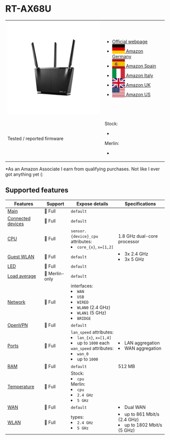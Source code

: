 # RT-AX68U

<table>
<tr><td><img src="/devices/RT-AX68U.png" width="300"></td><td>

- [Official webpage](https://www.asus.com/networking-iot-servers/wifi-routers/asus-wifi-routers/rt-ax68u/)
- [<img src="/flags/de.svg" height="30" style="vertical-align:bottom;" alt="Germany"> Amazon Germany](https://amzn.to/3UPwZqK)
- [<img src="/flags/es.svg" height="30" style="vertical-align:bottom;" alt="Spain"> Amazon Spain](https://amzn.to/3E6Dkam)
- [<img src="/flags/it.svg" height="30" style="vertical-align:bottom;" alt="Italy"> Amazon Italy](https://amzn.to/3hC4BKq)
- [<img src="/flags/gb.svg" height="30" style="vertical-align:bottom;" alt="UK"> Amazon UK](https://amzn.to/3GfEAuv)
- [<img src="/flags/us.svg" height="30" style="vertical-align:bottom;" alt="USA"> Amazon US](https://amzn.to/3hAqIkg)
</td></tr>
<tr><td>Tested / reported firmware</td><td>

Stock:
- ` `

Merlin:
- ` `
</td></tr>
</table>

*As an Amazon Associate I earn from qualifying purchases. Not like I ever got anything yet (:

## Supported features

|Features|Support|Expose details|Specifications|
|--------|-------|--------------|--------------|
|[Main](/features/0_main.md)|:green_heart: Full|`default`|
|[Connected devices](/features/connected-devices.md)|:green_heart: Full|`default`|
|[CPU](/features/cpu.md)|:green_heart: Full|`sensor.{device}_cpu` attributes:<li>`core_{x}`, `x=[1,2]`</li>|1.8 GHz dual-core processor|
|[Guest WLAN](/features/guest-wlan.md)|:green_heart: Full|`default`|<li>3x 2.4 GHz</li><li>3x 5 GHz</li>|
|[LED](/features/led.md)|:green_heart: Full|`default`|
|[Load average](/features/load-average.md)|:yellow_heart: Merlin-only|`default`|
|[Network](/features/network.md)|:green_heart: Full|interfaces:<li>`WAN`</li><li>`USB`</li><li>`WIRED`</li><li>`WLAN0` (2.4 GHz)</li><li>`WLAN1` (5 GHz)</li><li>`BRIDGE`</li>|
|[OpenVPN](/features/openvpn.md)|:green_heart: Full|`default`|
|[Ports](/features/ports.md)|:green_heart: Full|`lan_speed` attributes:<li>`lan_{x}`, `x=[1,4]`</li><li>up to `1000` each</li>`wan_speed` attributes:<li>`wan_0`</li><li>up to `1000`</li>|<li>LAN aggregation</li><li>WAN aggregation</li>|
|[RAM](/features/ram.md)|:green_heart: Full|`default`|512 MB|
|[Temperature](/features/temperature.md)|:green_heart: Full|Stock:<li>`cpu`</li>Merlin:<li>`cpu`</li><li>`2.4 GHz`</li><li>`5 GHz`</li>|
|[WAN](/features/wan.md)|:green_heart: Full|`default`|<li>Dual WAN</li>|
|[WLAN](/features/wlan.md)|:green_heart: Full|types:<li>`2.4 GHz`</li><li>`5 GHz`</li>|<li>up to 861 Mbit/s (2.4 GHz)</li><li>up to 1802 Mbit/s (5 GHz)</li>|

